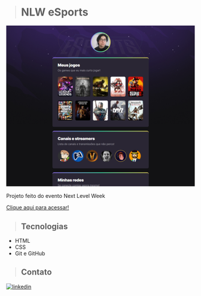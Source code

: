 ># NLW eSports

![preview](/.github/preview.png)

Projeto feito do evento Next Level Week

[Clique aqui para acessar!](https://andersoncarvalhol.github.io/nlw/)

>## Tecnologias

- HTML
- CSS
- Git e GitHub

>## Contato

[<img aling="center" alt="linkedin" src="https://img.shields.io/badge/LinkedIn-0077B5?style=for-the-badge&logo=linkedin&logoColor=white" >](https://www.linkedin.com/in/anderson-carvalho-b1640421a/)